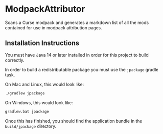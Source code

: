 # ModpackAttributor
Scans a Curse modpack and generates a markdown list of all the mods contained for use in modpack attribution pages.

## Installation Instructions
You must have Java 14 or later installed in order for this project to build correctly.

In order to build a redistributable package you must use the `jpackage` gradle task.

On Mac and Linux, this would look like:
```bash
./gradlew jpackage
```

On Windows, this would look like:
```bat
gradlew.bat jpackage
```

Once this has finished, you should find the application bundle in the `build/jpackage` directory.
